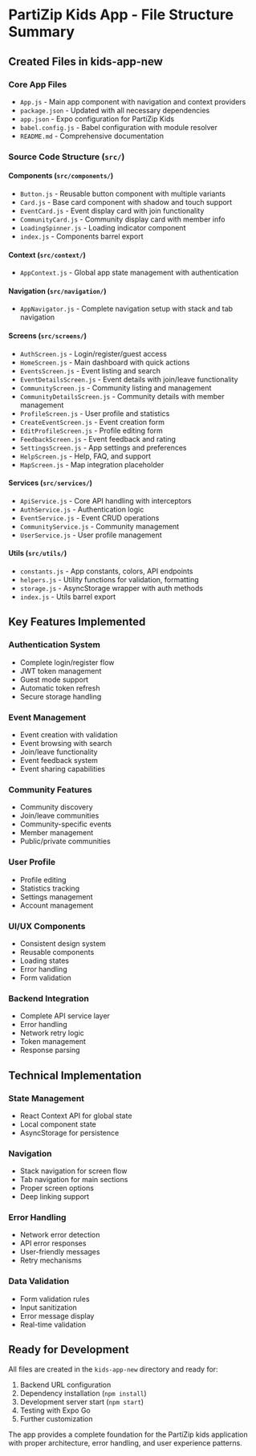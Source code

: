 # PartiZip Kids App - File Structure Summary

## Created Files in kids-app-new

### Core App Files
- `App.js` - Main app component with navigation and context providers
- `package.json` - Updated with all necessary dependencies
- `app.json` - Expo configuration for PartiZip Kids
- `babel.config.js` - Babel configuration with module resolver
- `README.md` - Comprehensive documentation

### Source Code Structure (`src/`)

#### Components (`src/components/`)
- `Button.js` - Reusable button component with multiple variants
- `Card.js` - Base card component with shadow and touch support
- `EventCard.js` - Event display card with join functionality
- `CommunityCard.js` - Community display card with member info
- `LoadingSpinner.js` - Loading indicator component
- `index.js` - Components barrel export

#### Context (`src/context/`)
- `AppContext.js` - Global app state management with authentication

#### Navigation (`src/navigation/`)
- `AppNavigator.js` - Complete navigation setup with stack and tab navigation

#### Screens (`src/screens/`)
- `AuthScreen.js` - Login/register/guest access
- `HomeScreen.js` - Main dashboard with quick actions
- `EventsScreen.js` - Event listing and search
- `EventDetailsScreen.js` - Event details with join/leave functionality
- `CommunityScreen.js` - Community listing and management
- `CommunityDetailsScreen.js` - Community details with member management
- `ProfileScreen.js` - User profile and statistics
- `CreateEventScreen.js` - Event creation form
- `EditProfileScreen.js` - Profile editing form
- `FeedbackScreen.js` - Event feedback and rating
- `SettingsScreen.js` - App settings and preferences
- `HelpScreen.js` - Help, FAQ, and support
- `MapScreen.js` - Map integration placeholder

#### Services (`src/services/`)
- `ApiService.js` - Core API handling with interceptors
- `AuthService.js` - Authentication logic
- `EventService.js` - Event CRUD operations
- `CommunityService.js` - Community management
- `UserService.js` - User profile management

#### Utils (`src/utils/`)
- `constants.js` - App constants, colors, API endpoints
- `helpers.js` - Utility functions for validation, formatting
- `storage.js` - AsyncStorage wrapper with auth methods
- `index.js` - Utils barrel export

## Key Features Implemented

### Authentication System
- Complete login/register flow
- JWT token management
- Guest mode support
- Automatic token refresh
- Secure storage handling

### Event Management
- Event creation with validation
- Event browsing with search
- Join/leave functionality
- Event feedback system
- Event sharing capabilities

### Community Features
- Community discovery
- Join/leave communities
- Community-specific events
- Member management
- Public/private communities

### User Profile
- Profile editing
- Statistics tracking
- Settings management
- Account management

### UI/UX Components
- Consistent design system
- Reusable components
- Loading states
- Error handling
- Form validation

### Backend Integration
- Complete API service layer
- Error handling
- Network retry logic
- Token management
- Response parsing

## Technical Implementation

### State Management
- React Context API for global state
- Local component state
- AsyncStorage for persistence

### Navigation
- Stack navigation for screen flow
- Tab navigation for main sections
- Proper screen options
- Deep linking support

### Error Handling
- Network error detection
- API error responses
- User-friendly messages
- Retry mechanisms

### Data Validation
- Form validation rules
- Input sanitization
- Error message display
- Real-time validation

## Ready for Development

All files are created in the `kids-app-new` directory and ready for:
1. Backend URL configuration
2. Dependency installation (`npm install`)
3. Development server start (`npm start`)
4. Testing with Expo Go
5. Further customization

The app provides a complete foundation for the PartiZip kids application with proper architecture, error handling, and user experience patterns.
